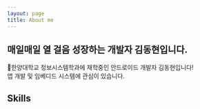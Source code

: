 ```yaml
---
layout: page
title: About me
---
```


## 매일매일 열 걸음 성장하는 개발자 김동현입니다.

👋한양대학교 정보시스템학과에 재학중인 안드로이드 개발자 김동현입니다!<br>
앱 개발 및 임베디드 시스템에 관심이 있습니다.

## Skills

<div class = "box">
  <div class = "title">
  </div>
  <div class = "perc">
  </div>
</div>  

<style type='text/css'>
  [class*="box"] { display: flex;}
  [class*="title"] { width: 100, height: 20, color: red}
  [class*="perc"] { width: 100, height: 20, color: green}
  
</style>


